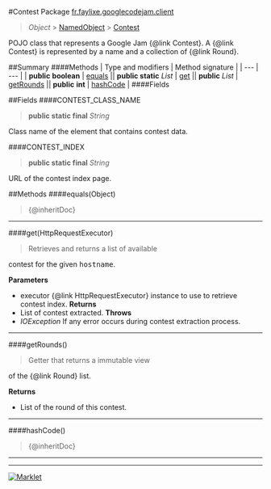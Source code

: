 #Contest
Package [fr.faylixe.googlecodejam.client](README.md)<br>

> *Object* > [NamedObject](common/NamedObject.md) > [Contest](Contest.md)

<p>POJO class that represents a Google Jam {@link Contest}.
 A {@link Contest} is represented by a name and a
 collection of {@link Round}.</p>

##Summary
####Methods
| Type and modifiers | Method signature |
| --- | --- |
| **public** **boolean** | [equals](#equalsobject) || **public static** *List* | [get](#gethttprequestexecutor) || **public** *List* | [getRounds](#getrounds) || **public** **int** | [hashCode](#hashcode) |
####Fields

##Fields
####CONTEST_CLASS_NAME
> **public static final** *String*
<p>Class name of the element that contains contest data.</p>

####CONTEST_INDEX
> **public static final** *String*
<p>URL of the contest index page.</p>


##Methods
####equals(Object)
> {@inheritDoc}

---

####get(HttpRequestExecutor)
> <p>Retrieves and returns a list of available
 contest for the given <tt>hostname</tt>.</p>
**Parameters**
* executor {@link HttpRequestExecutor} instance to use to retrieve contest index.
**Returns**
* List of contest extracted.
**Throws**
* *IOException* If any error occurs during contest extraction process.

---

####getRounds()
> <p>Getter that returns a immutable view
 of the {@link Round} list.</p>
**Returns**
* List of the round of this contest.

---

####hashCode()
> {@inheritDoc}

---

---

[![Marklet](https://img.shields.io/badge/Generated%20by-Marklet-green.svg)](https://github.com/Faylixe/marklet)